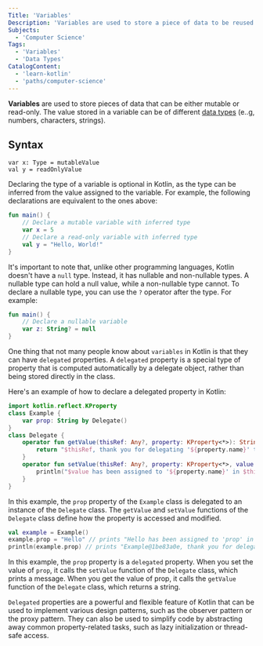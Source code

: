 ```yaml
---
Title: 'Variables'
Description: 'Variables are used to store a piece of data to be reused later in the program.'
Subjects:
  - 'Computer Science'
Tags:
  - 'Variables'
  - 'Data Types'
CatalogContent:
  - 'learn-kotlin'
  - 'paths/computer-science'
---
```


**Variables** are used to store pieces of data that can be either mutable or read-only. The value stored in a variable can be of different [data types](https://www.codecademy.com/resources/docs/kotlin/data-types) (e..g, numbers, characters, strings).

## Syntax
```pseudo
var x: Type = mutableValue
val y = readOnlyValue
```

Declaring the type of a variable is optional in Kotlin, as the type can be inferred from the value assigned to the variable. For example, the following declarations are equivalent to the ones above:

```kotlin
fun main() {
    // Declare a mutable variable with inferred type
    var x = 5
    // Declare a read-only variable with inferred type
    val y = "Hello, World!"
}
```

It's important to note that, unlike other programming languages, Kotlin doesn't have a `null` type. Instead, it has nullable and non-nullable types. A nullable type can hold a null value, while a non-nullable type cannot. To declare a nullable type, you can use the `?` operator after the type. For example:

```kotlin
fun main() {
    // Declare a nullable variable
    var z: String? = null
}
```

One thing that not many people know about `variables` in Kotlin is that they can have `delegated` properties. A `delegated` property is a special type of property that is computed automatically by a delegate object, rather than being stored directly in the class.

Here's an example of how to declare a delegated property in Kotlin:

```kotlin
import kotlin.reflect.KProperty
class Example {
    var prop: String by Delegate()
}
class Delegate {
    operator fun getValue(thisRef: Any?, property: KProperty<*>): String {
        return "$thisRef, thank you for delegating '${property.name}' to me!"
    }
    operator fun setValue(thisRef: Any?, property: KProperty<*>, value: String) {
        println("$value has been assigned to '${property.name}' in $thisRef.")
    }
}
```

In this example, the `prop` property of the `Example` class is delegated to an instance of the `Delegate` class. The `getValue` and `setValue` functions of the `Delegate` class define how the property is accessed and modified.

```kotlin
val example = Example()
example.prop = "Hello" // prints "Hello has been assigned to 'prop' in Example@1be83a0e."
println(example.prop) // prints "Example@1be83a0e, thank you for delegating 'prop' to me!"
```

In this example, the `prop` property is a `delegated` property. When you set the value of `prop`, it calls the `setValue` function of the `Delegate` class, which prints a message. When you get the value of prop, it calls the `getValue` function of the `Delegate` class, which returns a string.

`Delegated` properties are a powerful and flexible feature of Kotlin that can be used to implement various design patterns, such as the observer pattern or the proxy pattern. They can also be used to simplify code by abstracting away common property-related tasks, such as lazy initialization or thread-safe access.
